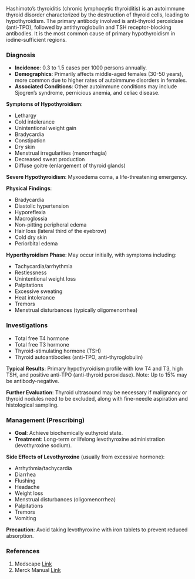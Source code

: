 Hashimoto’s thyroiditis (chronic lymphocytic thyroiditis) is an autoimmune thyroid disorder characterized by the destruction of thyroid cells, leading to hypothyroidism. The primary antibody involved is anti-thyroid peroxidase (anti-TPO), followed by antithyroglobulin and TSH receptor-blocking antibodies. It is the most common cause of primary hypothyroidism in iodine-sufficient regions.

### Diagnosis

- **Incidence**: 0.3 to 1.5 cases per 1000 persons annually.
- **Demographics**: Primarily affects middle-aged females (30-50 years), more common due to higher rates of autoimmune disorders in females.
- **Associated Conditions**: Other autoimmune conditions may include Sjogren’s syndrome, pernicious anemia, and celiac disease.

**Symptoms of Hypothyroidism**:
- Lethargy
- Cold intolerance
- Unintentional weight gain
- Bradycardia
- Constipation
- Dry skin
- Menstrual irregularities (menorrhagia)
- Decreased sweat production
- Diffuse goitre (enlargement of thyroid glands)

**Severe Hypothyroidism**: Myxoedema coma, a life-threatening emergency.

**Physical Findings**:
- Bradycardia
- Diastolic hypertension
- Hyporeflexia
- Macroglossia
- Non-pitting peripheral edema
- Hair loss (lateral third of the eyebrow)
- Cold dry skin
- Periorbital edema

**Hyperthyroidism Phase**: May occur initially, with symptoms including:
- Tachycardia/arrhythmia
- Restlessness
- Unintentional weight loss
- Palpitations
- Excessive sweating
- Heat intolerance
- Tremors
- Menstrual disturbances (typically oligomenorrhea)

### Investigations

- Total free T4 hormone
- Total free T3 hormone
- Thyroid-stimulating hormone (TSH)
- Thyroid autoantibodies (anti-TPO, anti-thyroglobulin)

**Typical Results**: Primary hypothyroidism profile with low T4 and T3, high TSH, and positive anti-TPO (anti-thyroid peroxidase). Note: Up to 15% may be antibody-negative.

**Further Evaluation**: Thyroid ultrasound may be necessary if malignancy or thyroid nodules need to be excluded, along with fine-needle aspiration and histological sampling.

### Management (Prescribing)

- **Goal**: Achieve biochemically euthyroid state.
- **Treatment**: Long-term or lifelong levothyroxine administration (levothyroxine sodium).
  
**Side Effects of Levothyroxine** (usually from excessive hormone):
- Arrhythmia/tachycardia
- Diarrhea
- Flushing
- Headache
- Weight loss
- Menstrual disturbances (oligomenorrhea)
- Palpitations
- Tremors
- Vomiting

**Precaution**: Avoid taking levothyroxine with iron tablets to prevent reduced absorption. 

### References

1. Medscape [Link](https://emedicine.medscape.com/article/120937-treatment#d9)
2. Merck Manual [Link](https://www.merckmanuals.com/professional/endocrine-and-metabolic-disorders/thyroid-disorders/hashimoto-thyroiditis)